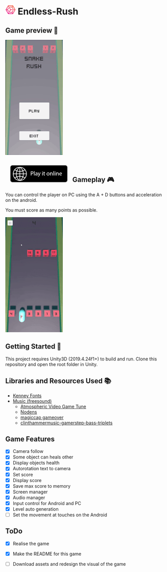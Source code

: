 # [![Game Logo](GitHub/logo/transparent-cube-icon-32.PNG)](https://github.com/Matvei-Fadeev/Endless-Rush) Endless-Rush

## Game preview :movie_camera:
![Game Preview](GitHub/gifs/preview.gif)

[<img alt='Play it online' align="left" src='GitHub/badges/play-online-badge.png' width="180px" style="padding:15px"/><br />](https://simmer.io/@Krecker/snake-rush "Play it online")

## Gameplay :video_game:
You can control the player on PC using the A + D buttons and acceleration on the android.

You must score as many points as possible.

![Game Preview](GitHub/gifs/gameplay.gif)

## Getting Started :traffic_light:
This project requires Unity3D (2019.4.24f1+) to build and run. Clone this repository and open the root folder in Unity.

## Libraries and Resources Used :books:

* [Kenney Fonts](https://www.kenney.nl/assets/kenney-fonts)
* [Music (freesound)](https://freesound.org/)
  * [Atmospheric Video Game Tune](https://freesound.org/people/SRJA_Gaming/sounds/545392/)
  * [Nodens](https://freesound.org/people/axtoncrolley/sounds/172707/)
  * [magiccap gameover](https://freesound.org/people/vanceparley/sounds/412082/)
  * [clinthammermusic-gamerstep-bass-triplets](https://freesound.org/people/Clinthammer/sounds/179511/)

## Game Features
- [X] Camera follow
- [X] Some object can heals other
- [X] Display objects health
- [X] Autorotation text to camera
- [X] Set score
- [X] Display score
- [X] Save max score to memory
- [X] Screen manager
- [X] Audio manager
- [X] Input control for Android and PC
- [X] Level auto generation
- [ ] Set the movement at touches on the Android

## ToDo
- [X] Realise the game
- [X] Make the README for this game

- [ ] Download assets and redesign the visual of the game

